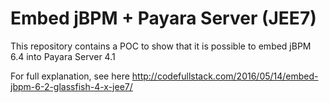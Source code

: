 # Embed jBPM + Payara Server (JEE7)

This repository contains a POC to show that it is possible to embed
jBPM 6.4 into Payara Server 4.1

For full explanation, see here http://codefullstack.com/2016/05/14/embed-jbpm-6-2-glassfish-4-x-jee7/